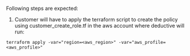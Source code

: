 Following steps are expected:

1. Customer will have to apply the terraform script to create the policy using
   customer_create_role.tf in the aws account where deductive will run:
```
terraform apply -var="region=<aws_region>" -var="aws_profile=<aws_profile>"
```
